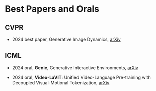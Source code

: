 # Best Papers and Orals

## CVPR
- 2024 best paper, Generative Image Dynamics, [arXiv](https://arxiv.org/abs/2309.07906)


## ICML
- 2024 oral, **Genie**, Generative Interactive Environments, [arXiv](https://arxiv.org/abs/2402.15391)
  
- 2024 oral, **Video-LaVIT**: Unified Video-Language Pre-training with Decoupled Visual-Motional Tokenization, [arXiv](https://arxiv.org/abs/2402.03161)